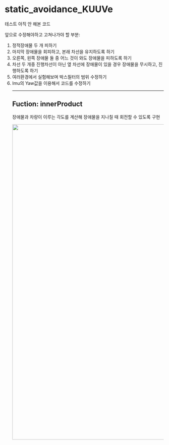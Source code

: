 # static_avoidance_KUUVe

테스트 아직 안 해본 코드

앞으로 수정해야하고 고쳐나가야 할 부분:
<ol>
  <li>정적장애물 두 개 피하기</li>
  <li>마지막 장애물을 회피하고, 본래 차선을 유지하도록 하기</li>
  <li>오른쪽, 왼쪽 장애물 둘 중 어느 것이 와도 장애물을 피하도록 하기</li>
  <li>차선 두 개중 진행차선이 아닌 옆 차선에 장애물이 있을 경우 장애물을 무시하고, 진행하도록 하기</li>
  <li>여러환경에서 실험해보며 박스필터의 범위 수정하기</li>
  <li>Imu의 Yaw값을 이용해서 코드를 수정하기</
</ol>
 
-------------------------
<h2>Fuction: innerProduct</h2>

장애물과 차량이 이루는 각도를 계산해 장애물을 지나칠 때 회전할 수 있도록 구현

<div>
<img width="1000" src= "https://user-images.githubusercontent.com/67793181/92998879-99d42b00-f557-11ea-9e38-6387fb5a1fe3.jpg">
</div>
